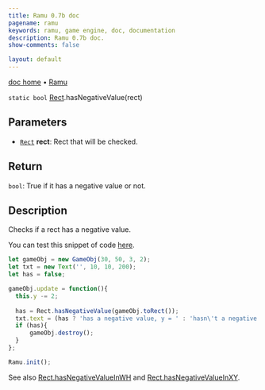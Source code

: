 ```yaml
---
title: Ramu 0.7b doc
pagename: ramu
keywords: ramu, game engine, doc, documentation
description: Ramu 0.7b doc.
show-comments: false

layout: default
---
```

[doc home](home) &#8226; [Ramu](../)  

``static bool`` [Rect](Rect).hasNegativeValue(rect)   

## Parameters
- [``Rect``](Rect) **rect**: Rect that will be checked. 

## Return
``bool``: True if it has a negative value or not.  

## Description
Checks if a rect has a negative value. 

You can test this snippet of code [here](https://hermespasser.github.io/p/ramu/tryramu/?let%20gameObj%20=%20new%20GameObj(30,%2050,%203,%202);%0Alet%20txt%20=%20new%20Text(%27%27,%2010,%2010,%20200);%0Alet%20has%20=%20false;%0A%0AgameObj.update%20=%20function()%7B%0A%20%20this.y%20-=%202;%0A%20%20%0A%20%20has%20=%20Rect.hasNegativeValue(gameObj.toRect());%0A%20%20txt.text%20=%20(has%20?%20%27has%20a%20negative%20value,%20y%20=%20%27%20:%20%27hasn%5C%27t%20a%20negative%20value,%20y%20=%20%27)%20+%20this.y;%0A%20%20if%20(has)%7B%0A%09%20%20gameObj.destroy();%0A%20%20%7D%0A%7D;%0A%0ARamu.init();).
```javascript
let gameObj = new GameObj(30, 50, 3, 2);
let txt = new Text('', 10, 10, 200);
let has = false;

gameObj.update = function(){
  this.y -= 2;
  
  has = Rect.hasNegativeValue(gameObj.toRect());
  txt.text = (has ? 'has a negative value, y = ' : 'hasn\'t a negative value, y = ') + this.y;
  if (has){
	  gameObj.destroy();
  }
};

Ramu.init();
``` 
See also [Rect.hasNegativeValueInWH](Rect.hasNegativeValueInWH) and [Rect.hasNegativeValueInXY](Rect.hasNegativeValueInXY).